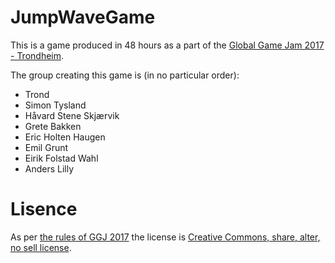 # JumpWaveGame
This is a game produced in 48 hours as a part of the [Global Game Jam 2017 - Trondheim](http://globalgamejam.org/2017/jam-sites/trondheim-global-game-jam).

The group creating this game is (in no particular order):

* Trond
* Simon Tysland
* Håvard Stene Skjærvik
* Grete Bakken
* Eric Holten Haugen
* Emil Grunt
* Eirik Folstad Wahl
* Anders Lilly

# Lisence
As per [the rules of GGJ 2017](http://globalgamejam.org/faq) the license is [Creative Commons, share, alter, no sell license](http://creativecommons.org/licenses/by-nc-sa/3.0/).
